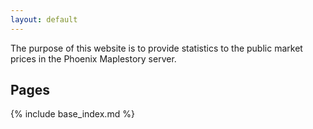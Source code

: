 ```yaml
---
layout: default
---
```


The purpose of this website is to provide statistics to the public market prices in the Phoenix Maplestory server.

## Pages

{% include base_index.md %}